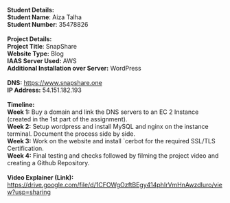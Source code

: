 **Student Details:** <br>
**Student Name**: Aiza Talha <br>
**Student Number**: 35478826
<br>
<br>
**Project Details:** <br>
**Project Title**: SnapShare <br>
**Website Type:** Blog<br>
**IAAS Server Used:** AWS <br>
**Additional Installation over Server:** WordPress<br>
<br>
**DNS:** https://www.snapshare.one <br>
**IP Address:** 54.151.182.193
<br>
<br> 
**Timeline:** <br>
**Week 1:** Buy a domain and link the DNS servers to an EC 2 Instance (created in the 1st part of the assignment). <br>
**Week 2:** Setup wordpress and install MySQL and nginx on the instance terminal. Document the process side by side. <br>
**Week 3:** Work on the website and install `cerbot for the required SSL/TLS Certification. <br>
**Week 4:** Final testing and checks followed by filming the project video and creating a Github Repository. <br>
<br>
**Video Explainer (Link):** 
<br>
https://drive.google.com/file/d/1CFOWgOzftBEgy414phIrVmHnAwzdIuro/view?usp=sharing
